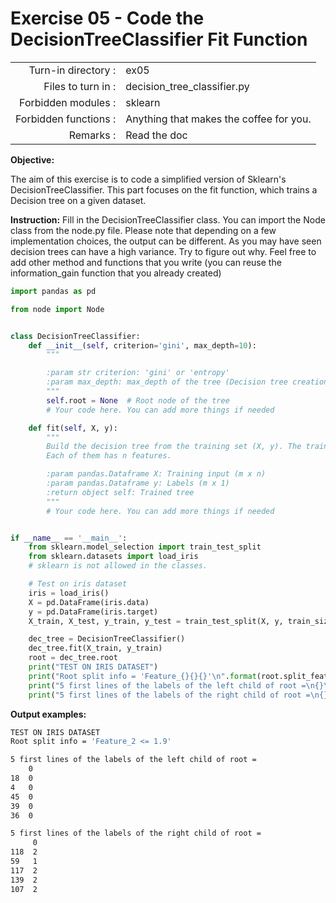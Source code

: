 # Exercise 05 - Code the DecisionTreeClassifier Fit Function

|                         |                    |
| -----------------------:| ------------------ |
|   Turn-in directory :   |  ex05              |
|   Files to turn in :    |  decision_tree_classifier.py |
|   Forbidden modules :   |  sklearn           |
|   Forbidden functions : |  Anything that makes the coffee for you. |
|   Remarks :             |  Read the doc      |


**Objective:**

The aim of this exercise is to code a simplified version of Sklearn's DecisionTreeClassifier.
This part focuses on the fit function, which trains a Decision tree on a given dataset.


**Instruction:**
Fill in the DecisionTreeClassifier class. You can import the Node class from the node.py file. 
Please note that depending on a few implementation choices, the output can be different. As you may have seen decision trees
can have a high variance. Try to figure out why.
Feel free to add other method and functions that you write (you can reuse the information_gain function that you already created)


```python
import pandas as pd

from node import Node


class DecisionTreeClassifier:
    def __init__(self, criterion='gini', max_depth=10):
        """

        :param str criterion: 'gini' or 'entropy'
        :param max_depth: max_depth of the tree (Decision tree creation stops splitting a node if node.depth >= max_depth)
        """
        self.root = None  # Root node of the tree
        # Your code here. You can add more things if needed

    def fit(self, X, y):
        """
        Build the decision tree from the training set (X, y). The training set has m data_points (examples).
        Each of them has n features.

        :param pandas.Dataframe X: Training input (m x n)
        :param pandas.Dataframe y: Labels (m x 1)
        :return object self: Trained tree
        """
        # Your code here. You can add more things if needed


if __name__ == '__main__':
    from sklearn.model_selection import train_test_split
    from sklearn.datasets import load_iris 
    # sklearn is not allowed in the classes.

    # Test on iris dataset
    iris = load_iris()
    X = pd.DataFrame(iris.data)
    y = pd.DataFrame(iris.target)
    X_train, X_test, y_train, y_test = train_test_split(X, y, train_size=0.7, random_state=1)

    dec_tree = DecisionTreeClassifier()
    dec_tree.fit(X_train, y_train)
    root = dec_tree.root
    print("TEST ON IRIS DATASET")
    print("Root split info = 'Feature_{}{}{}'\n".format(root.split_feature, root.split_kind, root.split_criteria))
    print("5 first lines of the labels of the left child of root =\n{}\n".format(root.left_child.y.head()))
    print("5 first lines of the labels of the right child of root =\n{}".format(root.right_child.y.head()))
```

**Output examples:**
```bash
TEST ON IRIS DATASET
Root split info = 'Feature_2 <= 1.9'

5 first lines of the labels of the left child of root =
    0
18  0
4   0
45  0
39  0
36  0

5 first lines of the labels of the right child of root =
     0
118  2
59   1
117  2
139  2
107  2

```

